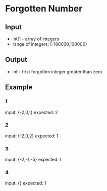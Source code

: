 # Forgotten Number

## Input
- int[] - array of integers
- range of integers: (-100000,100000)

## Output
- int - first forgotten integer greater than zero


## Example
### 1
input: {-2,0,1}
expected: 2
### 2
input: {-2,0,2}
expected: 1
### 3
input: {-2,-1,-5}
expected: 1
### 4
input: {}
expected: 1